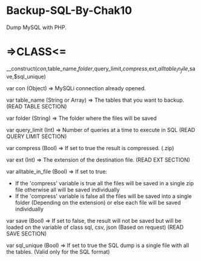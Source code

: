 # Backup-SQL-By-Chak10
Dump MySQL with PHP.

# =>CLASS<=

__construct($con,$table_name,$folder,$query_limit,$compress,$ext,$alltable_in_file,$save,$sql_unique)

var con (Object) => MySQLi connection already opened.

var table_name (String or Array) => The tables that you want to backup. (READ TABLE SECTION)

var folder (String) => The folder where the files will be saved 

var query_limit (Int) => Number of queries at a time to execute in SQL (READ QUERY LIMIT SECTION)

var compress (Bool) => If set to true the result is compressed. (.zip)

var ext (Int) => The extension of the destination file. (READ EXT SECTION)

var alltable_in_file (Bool) => If set to true: 
- If the 'compress' variable is true all the files will be saved in a single zip file otherwise all will be saved individually
- If the 'compress' variable is false all the files will be saved into a single folder (Depending on the extension) or else each file will be saved individually

var save (Bool) => If set to false, the result will not be saved but will be loaded on the variable of class sql, csv, json (Based on request) (READ SAVE SECTION)

var sql_unique (Bool) => If set to true the SQL dump is a single file with all the tables. (Valid only for the SQL format)

